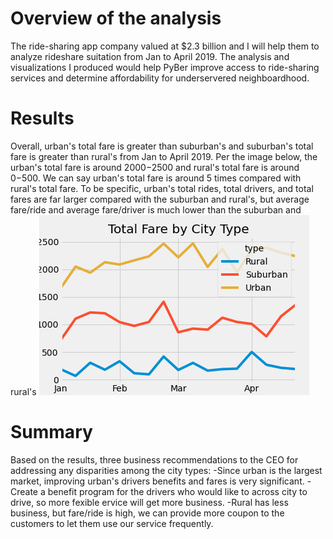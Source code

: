 # Overview of the analysis
The ride-sharing app company valued at $2.3 billion and I will help them to analyze rideshare suitation from Jan to April 2019. The analysis and visualizations I produced would help PyBer improve access to ride-sharing services and determine affordability for underservered neighboardhood. 
# Results
Overall, urban's total fare is greater than suburban's and suburban's total fare is greater than rural's from Jan to April 2019. Per the image below, the urban's total fare is around $2000-$2500 and rural's total fare is around $0-$500. We can say urban's total fare is around 5 times compared with rural's total fare.
To be specific, urban's total rides, total drivers, and total fares are far larger compared with the suburban and rural's, but average fare/ride and average fare/driver is much lower than the suburban and rural's
![](PyBer_fare_summary.png)

# Summary
Based on the results, three business recommendations to the CEO for addressing any disparities among the city types:
-Since urban is the largest market, improving urban's drivers benefits and fares is very significant.
-Create a benefit program for the drivers who would like to across city to drive, so more fexible ervice will get more business.
-Rural has less business, but fare/ride is high, we can provide more coupon to the customers to let them use our service frequently.
